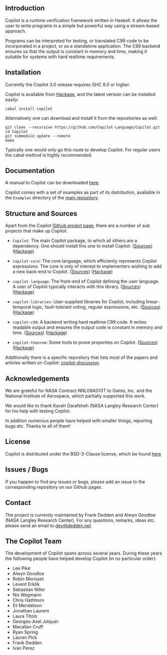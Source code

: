 ## Introduction
Copilot is a runtime verification framework written in Haskell. It allows the
user to write programs in a simple but powerful way using a stream-based
approach.

Programs can be interpreted for testing, or translated C99 code to be
incorporated in a project, or as a standalone application. The C99 backend
ensures us that the output is constant in memory and time, making it suitable
for systems with hard realtime requirements.


## Installation

Currently the Copilot 3.0 release requires GHC 8.0 or higher.

Copilot is available from
[Hackage](https://hackage.haskell.org/package/copilot), and the latest version
can be installed easily:

    cabal install copilot

Alternatively one can download and install it from the repositories as well:

    git clone --recursive https://github.com/Copilot-Language/Copilot.git
    cd Copilot
    git submodule update --remote
    make

Typically one would only go this route to develop Copilot. For regular users
the cabal method is highly recommended.


## Documentation
A manual to Copilot can be downloaded [here](copilot_tutorial.pdf).

Copilot comes with a set of examples as part of its distribution, available in
the `Examples` directory of the [main
repository](https://github.com/Copilot-Language/Copilot).


## Structure and Sources
Apart from the Copilot [Github project
page](https://github.com/Copilot-Language), there are a number of sub projects
that make up Copilot:

- `Copilot`: The main Copilot package, to which all others are a dependency.
  One should install this one to install Copilot.
  ([Sources](https://github.com/Copilot-Language/Copilot))
  ([Hackage](https://hackage.haskell.org/package/copilot))

- `copilot-core`: The core language, which efficiently represents Copilot
  expressions. The core is only of interest to implementers wishing to add a
  new back-end to Copilot.
  ([Sources](https://github.com/Copilot-Language/copilot-core))
  ([Hackage](https://hackage.haskell.org/package/copilot-core))

- `copilot-language`: The front-end of Copilot defining the user language. A
  user of Copilot typically interacts with this library.
  ([Sources](https://github.com/Copilot-Language/copilot-language))
  ([Hackage](https://hackage.haskell.org/package/copilot-language))

- `copilot-libraries`: User-supplied libraries for Copilot, including
  linear-temporal logic, fault-tolerant voting, regular expressions, etc.
  ([Sources](https://github.com/Copilot-Language/copilot-libraries))
  ([Hackage](https://hackage.haskell.org/package/copilot-libraries))

- `copilot-c99`: A backend writing hard realtime C99 code. It writes
  readable output and ensures the output code is constant in memory and time.
  ([Sources](https://github.com/Copilot-Language/copilot-c99))
  ([Hackage](https://hackage.haskell.org/package/copilot-c99))

- `copilot-theorem`: Some tools to prove properties on Copilot.
  ([Sources](https://github.com/Copilot-Language/copilot-theorem))
  ([Hackage](https://hackage.haskell.org/package/copilot-theorem))

Additionally there is a specific repository that lists most of the papers and
articles written on Copilot:
[copilot-discussion](https://github.com/Copilot-Language/copilot-discussion).


## Acknowledgements
We are grateful for NASA Contract NNL08AD13T to Galois, Inc. and the National
Institute of Aerospace, which partially supported this work.

We would like to thank Kaveh Darafsheh (NASA Langley Research Center) for his
help with testing Copilot.

In addition numerous people have helped with smaller things, reporting bugs
etc. Thanks to all of them!


## License
Copilot is distributed under the BSD-3-Clause license, which be found [here](
https://raw.githubusercontent.com/Copilot-Language/Copilot/master/LICENSE)


## Issues / Bugs
If you happen to find any issues or bugs, please add an issue to the
corresponding repository on our Github pages.


## Contact
The project is currently maintained by Frank Dedden and Alwyn Goodloe (NASA
Langley Research Center). For any questions, remarks, ideas etc. please send an
email to [dev@dedden.net](mailto:dev@dedden.net).


## The Copilot Team
The development of Copilot spans across several years. During these years
the following people have helped develop Copilot (in no particular order):

* Lee Pike
* Alwyn Goodloe
* Robin Morisset
* Levent Erkők
* Sebastian Niller
* Nis Wegmann
* Chris Hathhorn
* Eli Mendelson
* Jonathan Laurent
* Laura Titolo
* Georges-Axel Jolayan
* Macallan Cruff
* Ryan Spring
* Lauren Pick
* Frank Dedden
* Ivan Perez
